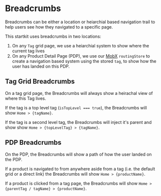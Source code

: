# Breadcrumbs

Breadcrumbs can be either a location or heiarchial based navigation trail to help users see how they navigated to a specific page.

This startkit uses breadcrumbs in two locations:
1. On any `Tag` grid page, we use a heiarchial system to show where the current tag lives
1. On any Product Detail Page (PDP), we use our [MobX](docs/MOBX.md) `routingStore` to create a navigation based system using the stored `tag`, to show how the user has landed on this PDP.

## Tag Grid Breadcrumbs
On a tag grid page, the Breadcrumbs will always show a heirachal view of where this Tag lives.

If the tag is a top level tag (`isTopLevel === true`), the Breadcrumbs will show `Home > {tagName}`.

If the tag is a second level tag, the Breadcrumbs will inject it's parent and show show `Home > {topLevelTag} > {tagName}`.

## PDP Breadcrumbs
On the PDP, the Breadcrumbs will show a path of how the user landed on the PDP.

If a product is navigated to from anywhere aside from a tag (i.e. the default grid or a direct link) the Breadcrumbs will show `Home > {productName}`.

If a product is clicked from a tag page, the Breadcrumbs will show `Home > {parentTag / tagName} > {productName}`.
